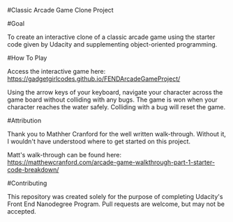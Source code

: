 #Classic Arcade Game Clone Project

#Goal

To create an interactive clone of a classic arcade game using the starter code given by Udacity and supplementing object-oriented programming.

#How To Play

Access the interactive game here: https://gadgetgirlcodes.github.io/FENDArcadeGameProject/

Using the arrow keys of your keyboard, navigate your character across the game board without colliding with any bugs. The game is won when your character reaches the water safely. Colliding with a bug will reset the game.

#Attribution

Thank you to Mathher Cranford for the well written walk-through. Without it, I wouldn't have understood where to get started on this project.

Matt's walk-through can be found here: https://matthewcranford.com/arcade-game-walkthrough-part-1-starter-code-breakdown/

#Contributing

This repository was created solely for the purpose of completing Udacity's Front End Nanodegree Program. Pull requests are welcome, but may not be accepted.
